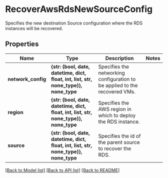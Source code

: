 # RecoverAwsRdsNewSourceConfig

Specifies the new destination Source configuration where the RDS instances will be recovered.

## Properties
Name | Type | Description | Notes
------------ | ------------- | ------------- | -------------
**network_config** | **{str: (bool, date, datetime, dict, float, int, list, str, none_type)}, none_type** | Specifies the networking configuration to be applied to the recovered VMs. | 
**region** | **{str: (bool, date, datetime, dict, float, int, list, str, none_type)}, none_type** | Specifies the AWS region in which to deploy the RDS instance. | 
**source** | **{str: (bool, date, datetime, dict, float, int, list, str, none_type)}, none_type** | Specifies the id of the parent source to recover the RDS. | 

[[Back to Model list]](../README.md#documentation-for-models) [[Back to API list]](../README.md#documentation-for-api-endpoints) [[Back to README]](../README.md)


